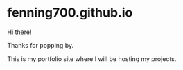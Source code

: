 # fenning700.github.io

Hi there! 

Thanks for popping by. 

This is my portfolio site where I will be hosting my projects.
